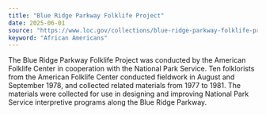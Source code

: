 ```yaml
---
title: "Blue Ridge Parkway Folklife Project"
date: 2025-06-01
source: "https://www.loc.gov/collections/blue-ridge-parkway-folklife-project/about-this-collection/"
keyword: "African Americans"
---
```


The Blue Ridge Parkway Folklife Project was conducted by the American Folklife Center in cooperation with the National Park Service. Ten folklorists from the American Folklife Center conducted fieldwork in August and September 1978, and collected related materials from 1977 to 1981. The materials were collected for use in designing and improving National Park Service interpretive programs along the Blue Ridge Parkway.

